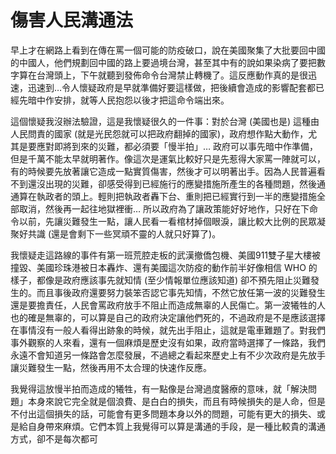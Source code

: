 # 傷害人民溝通法

早上才在網路上看到在傳在罵一個可能的防疫破口，說在美國聚集了大批要回中國的中國人，他們規劃回中國的路上要過境台灣，甚至其中有的說如果染病了要把數字算在台灣頭上，下午就聽到發佈命令台灣禁止轉機了。這反應動作真的是很迅速，迅速到…令人懷疑政府是早就準備好要這樣做，把後續會造成的影響配套都已經先暗中作安排，就等人民抱怨以後才把這命令端出來。

這個懷疑我沒辦法驗證，這是我懷疑很久的一件事：對於台灣 (美國也是) 這種由人民問責的國家 (就是光民怨就可以把政府翻掉的國家)，政府想作點大動作，尤其是要應對即將到來的災難，都必須要「慢半拍」… 政府可以事先暗中作準備，但是千萬不能太早就明著作。像這次是運氣比較好只是先惹得大家罵一陣就可以，有的時候要先放著讓它造成一點實質傷害，然後才可以明著出手。因為人民普遍看不到還沒出現的災難，卻感受得到已經施行的應變措施所產生的各種問題，然後通通算在執政者的頭上。輕則把執政者轟下台、重則把已經實行到一半的應變措施全部取消，然後再一起往地獄裡衝… 所以政府為了讓政策能好好地作，只好在下命令以前，先讓災難發生一點，讓人民看一看棺材掉個眼淚，讓比較大比例的民眾凝聚好共識 (還是會剩下一些冥頑不靈的人就只好算了)。

我懷疑走這路線的事件有第一班荒腔走板的武漢撤僑包機、美國911雙子星大樓被撞毀、美國珍珠港被日本轟炸、還有美國這次防疫的動作前半好像相信 WHO 的樣子，都像是政府應該事先就知情 (至少情報單位應該知道) 卻不預先阻止災難發生的。而且事後政府還要努力裝笨否認它事先知情，不然它放任第一波的災難發生還是要擔責任，人民會罵政府放手不阻止而造成無辜的人民傷亡。第一波犧牲的人也的確是無辜的，可以算是自己的政府決定讓他們死的，不過政府是不是應該選擇在事情沒有一般人看得出跡象的時候，就先出手阻止，這就是電車難題了。對我們事外觀察的人來看，還有一個麻煩是歷史沒有如果，政府當時選擇了一條路，我們永遠不會知道另一條路會怎麼發展，不過總之看起來歷史上有不少次政府是先放手讓災難發生一點，然後再用不太合理的快速作反應。

我覺得這放慢半拍而造成的犧牲，有一點像是台灣過度醫療的意味，就「解決問題」本身來說它完全就是個浪費、是白白的損失，而且有時候損失的是人命，但是不付出這個損失的話，可能會有更多問題本身以外的問題，可能有更大的損失、或是給自身帶來麻煩。它們本質上我覺得可以算是溝通的手段，是一種比較貴的溝通方式，卻不是每次都可